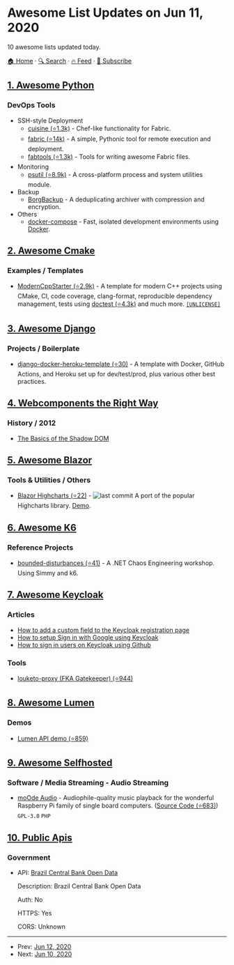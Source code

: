 # Awesome List Updates on Jun 11, 2020

10 awesome lists updated today.

[🏠 Home](/README.md) · [🔍 Search](https://www.trackawesomelist.com/search/) · [🔥 Feed](https://www.trackawesomelist.com/rss.xml) · [📮 Subscribe](https://trackawesomelist.us17.list-manage.com/subscribe?u=d2f0117aa829c83a63ec63c2f&id=36a103854c)



## [1. Awesome Python](/content/vinta/awesome-python/README.md)

### DevOps Tools

*   SSH-style Deployment
    *   [cuisine (⭐1.3k)](https://github.com/sebastien/cuisine) - Chef-like functionality for Fabric.
    *   [fabric (⭐14k)](https://github.com/fabric/fabric) - A simple, Pythonic tool for remote execution and deployment.
    *   [fabtools (⭐1.3k)](https://github.com/fabtools/fabtools) - Tools for writing awesome Fabric files.
*   Monitoring
    *   [psutil (⭐8.9k)](https://github.com/giampaolo/psutil) - A cross-platform process and system utilities module.
*   Backup
    *   [BorgBackup](https://www.borgbackup.org/) - A deduplicating archiver with compression and encryption.
*   Others
    *   [docker-compose](https://docs.docker.com/compose/) - Fast, isolated development environments using [Docker](https://www.docker.com/).

## [2. Awesome Cmake](/content/onqtam/awesome-cmake/README.md)

### Examples / Templates

*   [ModernCppStarter (⭐2.9k)](https://github.com/TheLartians/ModernCppStarter) - A template for modern C++ projects using CMake, CI, code coverage, clang-format, reproducible dependency management, tests using [doctest (⭐4.3k)](https://github.com/onqtam/doctest) and much more. [`[UNLICENSE]`](https://unlicense.org/)

## [3. Awesome Django](/content/wsvincent/awesome-django/README.md)

### Projects / Boilerplate

*   [django-docker-heroku-template (⭐30)](https://github.com/bfirsh/django-docker-heroku-template) - A template with Docker, GitHub Actions, and Heroku set up for dev/test/prod, plus various other best practices.

## [4. Webcomponents the Right Way](/content/mateusortiz/webcomponents-the-right-way/README.md)

### History / 2012

*   [The Basics of the Shadow DOM](https://www.sitepoint.com/the-basics-of-the-shadow-dom/)

## [5. Awesome Blazor](/content/AdrienTorris/awesome-blazor/README.md)

### Tools & Utilities / Others

*   [Blazor Highcharts (⭐22)](https://github.com/Allegiance-Consulting/blazor-highcharts) - ![last commit](https://img.shields.io/github/last-commit/Allegiance-Consulting/blazor-highcharts?style=flat-square\&cacheSeconds=86400) A port of the popular Highcharts library. [Demo](https://allegiance-consulting.github.io/blazor-highcharts/).

## [6. Awesome K6](/content/grafana/awesome-k6/README.md)

### Reference Projects

*   [bounded-disturbances (⭐41)](https://github.com/bjartwolf/bounded-disturbances) - A .NET Chaos Engineering workshop. Using Simmy and k6.

## [7. Awesome Keycloak](/content/thomasdarimont/awesome-keycloak/README.md)

### Articles

*   [How to add a custom field to the Keycloak registration page](https://keycloakthemes.com/blog/how-to-add-custom-field-keycloak-registration-page)
*   [How to setup Sign in with Google using Keycloak](https://keycloakthemes.com/blog/how-to-setup-sign-in-with-google-using-keycloak)
*   [How to sign in users on Keycloak using Github](https://keycloakthemes.com/blog/how-to-sign-in-users-on-keycloak-using-github)

### Tools

*   [louketo-proxy (FKA Gatekeeper) (⭐944)](https://github.com/louketo/louketo-proxy)

## [8. Awesome Lumen](/content/unicodeveloper/awesome-lumen/README.md)

### Demos

*   [Lumen API demo (⭐859)](https://github.com/liyu001989/lumen-api-demo)

## [9. Awesome Selfhosted](/content/awesome-selfhosted/awesome-selfhosted/README.md)

### Software / Media Streaming - Audio Streaming

*   [moOde Audio](https://moodeaudio.org/) - Audiophile-quality music playback for the wonderful Raspberry Pi family of single board computers. ([Source Code (⭐683)](https://github.com/moode-player/moode)) `GPL-3.0` `PHP`

## [10. Public Apis](/content/public-apis/public-apis/README.md)

### Government

- API: [Brazil Central Bank Open Data](https://dadosabertos.bcb.gov.br/)

  Description: Brazil Central Bank Open Data

  Auth: No

  HTTPS: Yes

  CORS: Unknown



---

- Prev: [Jun 12, 2020](/content/2020/06/12/README.md)
- Next: [Jun 10, 2020](/content/2020/06/10/README.md)